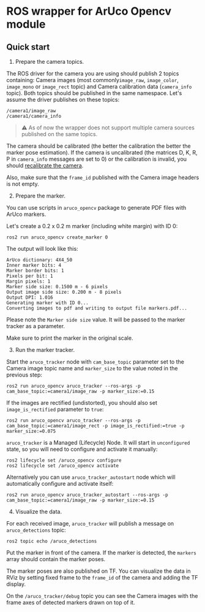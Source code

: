 # ROS wrapper for ArUco Opencv module

## Quick start
1. Prepare the camera topics.

The ROS driver for the camera you are using should publish 2 topics containing: Camera images (most commonly`image_raw`, `image_color`, `image_mono` or `image_rect` topic) and Camera calibration data (`camera_info` topic). Both topics should be published in the same namespace. Let's assume the driver publishes on these topics:

```
/camera1/image_raw
/camera1/camera_info
```

> :warning: As of now the wrapper does not support multiple camera sources published on the same topics.

The camera should be calibrated (the better the calibration the better the marker pose estimation). If the camera is uncalibrated (the matrices D, K, R, P in `camera_info` messages are set to 0) or the calibration is invalid, you should [recalibrate the camera](https://navigation.ros.org/tutorials/docs/camera_calibration.html). 

Also, make sure that the `frame_id` published with the Camera image headers is not empty.

2. Prepare the marker.

You can use scripts in `aruco_opencv` package to generate PDF files with ArUco markers.

Let's create a 0.2 x 0.2 m marker (including white margin) with ID 0: 
```
ros2 run aruco_opencv create_marker 0
```
The output will look like this:
```
ArUco dictionary: 4X4_50
Inner marker bits: 4
Marker border bits: 1
Pixels per bit: 1
Margin pixels: 1
Marker side size: 0.1500 m - 6 pixels
Output image side size: 0.200 m - 8 pixels
Output DPI: 1.016
Generating marker with ID 0...
Converting images to pdf and writing to output file markers.pdf...
```

Please note the `Marker side size` value. It will be passed to the marker tracker as a parameter.

Make sure to print the marker in the original scale.

3. Run the marker tracker.

Start the `aruco_tracker` node with `cam_base_topic` parameter set to the Camera image topic name and `marker_size` to the value noted in the previous step:
```
ros2 run aruco_opencv aruco_tracker --ros-args -p cam_base_topic:=camera1/image_raw -p marker_size:=0.15
```
If the images are rectified (undistorted), you should also set `image_is_rectified` parameter to `true`:
```
ros2 run aruco_opencv aruco_tracker --ros-args -p cam_base_topic:=camera1/image_rect -p image_is_rectified:=true -p marker_size:=0.075 
```
`aruco_tracker` is a Managed (Lifecycle) Node. It will start in `unconfigured` state, so you will need to configure and activate it manually:
```
ros2 lifecycle set /aruco_opencv configure
ros2 lifecycle set /aruco_opencv activate
```

Alternatively you can use `aruco_tracker_autostart` node which will automatically configure and activate itself:
```
ros2 run aruco_opencv aruco_tracker_autostart --ros-args -p cam_base_topic:=camera1/image_raw -p marker_size:=0.15
```

4. Visualize the data.

For each received image, `aruco_tracker` will publish a message on `aruco_detections` topic:
```
ros2 topic echo /aruco_detections
```

Put the marker in front of the camera. If the marker is detected, the `markers` array should contain the marker poses.

The marker poses are also published on TF. You can visualize the data in RViz by setting fixed frame to the `frame_id` of the camera and adding the TF display.

On the `/aruco_tracker/debug` topic you can see the Camera images with the frame axes of detected markers drawn on top of it.
